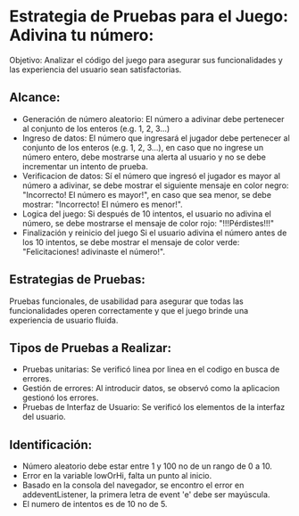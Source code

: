 # Estrategia de Pruebas para el Juego: Adivina tu número: 

 Objetivo: Analizar el código del juego para asegurar sus funcionalidades y las experiencia del usuario sean satisfactorias. 

## Alcance: 
* Generación de número aleatorio: El número a adivinar debe pertenecer al conjunto de los enteros (e.g. 1, 2, 3...)
* Ingreso de datos: El número que ingresará el jugador debe pertenecer al conjunto de los enteros (e.g. 1, 2, 3...), en caso que no ingrese un número entero, debe mostrarse una alerta al usuario y no se debe incrementar un intento de prueba.
* Verificacion de datos: Sí el número que ingresó el jugador es mayor al número a adivinar, se debe mostrar el siguiente mensaje en color negro: "Incorrecto! El número es mayor!", en caso que sea menor, se debe mostrar: "Incorrecto! El número es menor!".
* Logica del juego: Si después de 10 intentos, el usuario no adivina el número, se debe mostrarse el mensaje de color rojo: "!!!Pérdistes!!!"
* Finalización y reinicio del juego Si el usuario adivina el número antes de los 10 intentos, se debe mostrar el mensaje de color verde: "Felicitaciones! adivinaste el número!".

## Estrategias de Pruebas: 
Pruebas funcionales, de usabilidad para asegurar que todas las funcionalidades operen correctamente y que el juego brinde una experiencia de usuario fluida.

## Tipos de Pruebas a Realizar: 
* Pruebas unitarias: Se verificó linea por linea en el codigo en busca de errores. 
* Gestión de errores: Al introducir datos, se observó como la aplicacion gestionó los errores.
* Pruebas de Interfaz de Usuario: Se verificó los elementos de la interfaz del usuario. 

## Identificación: 


* Número aleatorio debe estar entre 1 y 100 no de un rango de 0 a 10.
* Error en la variable lowOrHi, falta un punto al inicio.
* Basado en la consola del navegador, se encontro el error en addeventListener, la primera letra de event 'e' debe ser mayúscula.
* El numero de intentos es de 10 no de 5.
